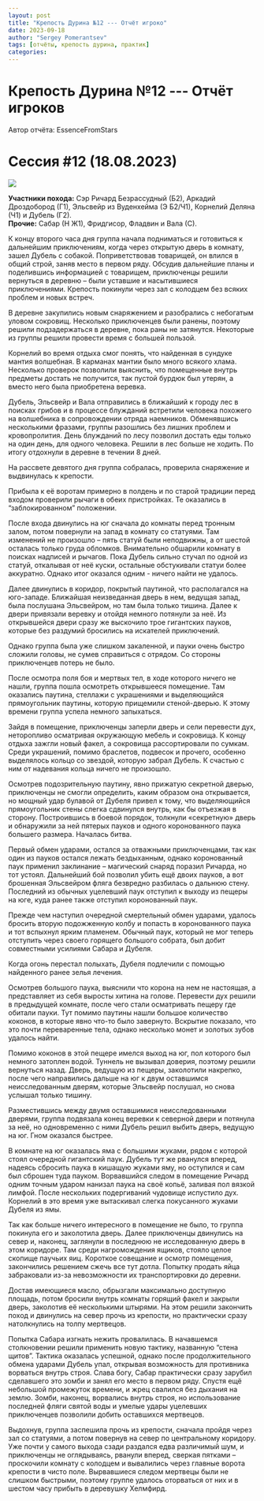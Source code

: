 ```yaml
---
layout: post
title: "Крепость Дурина №12 --- Отчёт игроко"
date: 2023-09-18
author: "Sergey Pomerantsev"
tags: [отчёты, крепость дурина, практик]
categories:
---
```


# Крепость Дурина №12 --- Отчёт игроков

Автор отчёта: EssenceFromStars

# Сессия #12 (18.08.2023)

![](/images/_durin_Map_18.08.23.png)

**Участники похода:** Сэр Ричард Безрассудный (Б2), Аркадий Дроздобород (Г1), Эльсвейр из Вуденхейма (Э Б2/Ч1), Корнелий Деляна (Ч1) и Дубель (Г2).  
**Прочие:** Сабар (Н Ж1), Фридгисор, Фладвин и Вала (С).

К концу второго часа дня группа начала подниматься и готовиться к дальнейшим приключениям, когда через открытую дверь в комнату, зашел Дубель с собакой. Поприветствовав товарищей, он влился в общий строй, заняв место в первом ряду. Обсудив дальнейшие планы и поделившись информацией с товарищем, приключенцы решили вернуться в деревню – были уставшие и насытившиеся приключениями. Крепость покинули через зал с колодцем без всяких проблем и новых встреч.

В деревне закупились новым снаряжением и разобрались с небогатым уловом сокровищ. Несколько приключенцев были ранены, поэтому решили подзадержаться в деревне, пока раны не затянутся. Некоторые из группы решили провести время с большей пользой.

Корнелий во время отдыха смог понять, что найденная в сундуке мантия волшебная. В карманах мантии было много всякого хлама. Несколько проверок позволили выяснить, что помещенные внутрь предметы достать не получится, так пустой бурдюк был утерян, а вместо него была приобретена веревка.

Дубель, Эльсвейр и Вала отправились в ближайший к городу лес в поисках грибов и в процессе блужданий встретили человека похожего на волшебника в сопровождении отряда наемников. Обменявшись несколькими фразами, группы разошлись без лишних проблем и кровопролития. День блужданий по лесу позволил достать еды только на один день, для одного человека. Решили в лес больше не ходить. По итогу отдохнули в деревне в течении 8 дней.

На рассвете девятого дня группа собралась, проверила снаряжение и выдвинулась к крепости.

Прибыла к её воротам примерно в полдень и по старой традиции перед входом проверили рычаги в обеих пристройках. Те оказались в “заблокированном” положении.

После входа двинулись на юг сначала до комнаты перед тронным залом, потом повернули на запад в комнату со статуями. Там изменений не произошло – пять статуй были неподвижны, а от шестой осталась только груда обломков. Внимательно обшарили комнату в поисках надписей и рычагов. Пока Дубель сильно стучал по одной из статуй, откалывая от неё куски, остальные обстукивали статуи более аккуратно. Однако итог оказался одним - ничего найти не удалось.

Далее двинулись в коридор, покрытый паутиной, что располагался на юго-западе. Ближайшая неизведанная дверь в нем, ведущая запад, была послушана Эльсвейром, но там была только тишина. Далее к двери привязали веревку и отойдя немного потянули за неё. Из открывшейся двери сразу же выскочило трое гигантских пауков, которые без раздумий бросились на искателей приключений.

Однако группа была уже слишком закаленной, и пауки очень быстро сложили головы, не сумев справиться с отрядом. Со стороны приключенцев потерь не было.

После осмотра поля боя и мертвых тел, в ходе которого ничего не нашли, группа пошла осмотреть открывшееся помещение. Там оказались паутина, стеллажи с украшениями и выделяющийся прямоугольник паутины, которую прищемили стеной-дверью. К этому времени группа успела немного запыхаться.

Зайдя в помещение, приключенцы заперли дверь и сели перевести дух, неторопливо осматривая окружающую мебель и сокровища. К концу отдыха зажгли новый факел, а сокровища рассортировали по сумкам. Среди украшений, помимо браслетов, подвесок и прочего, особенно выделялось кольцо со звездой, которую забрал Дубель. К счастью с ним от надевания кольца ничего не произошло.

Осмотрев подозрительную паутину, явно прижатую секретной дверью, приключенцы не смогли определить, каким образом она открывается, но мощный удар булавой от Дубеля привел к тому, что выделяющийся прямоугольник стены слегка сдвинулся внутрь, как бы отъезжая в сторону. Построившись в боевой порядок, толкнули «секретную» дверь и обнаружили за ней пятерых пауков и одного коронованного паука большего размера. Началась битва.

Первый обмен ударами, остался за отважными приключенцами, так как один из пауков остался лежать бездыханным, однако коронованный паук применил заклинание – магический снаряд поразил Ричарда, но тот устоял. Дальнейший бой позволил убить ещё двоих пауков, а вот брошенная Эльсвейром фляга безвредно разбилась о дальнюю стену. Последний из обычных уцелевший паук отступил к выходу из пещеры на юге, куда ранее также отступил коронованный паук.

Прежде чем наступил очередной смертельный обмен ударами, удалось бросить вторую подожженную колбу и попасть в коронованного паука и тот вспыхнул ярким пламенем. Обычный паук, который не мог теперь отступить через своего горящего большого собрата, был добит совместными усилиями Сабара и Дубеля.

Когда огонь перестал полыхать, Дубеля подлечили с помощью найденного ранее зелья лечения.

Осмотрев большого паука, выяснили что корона на нем не настоящая, а представляет из себя выросты хитина на голове. Перевести дух решили в предыдущей комнате, после чего стали осматривать пещеру где обитали пауки. Тут помимо паутины нашли большое количество коконов, в которые явно что-то было завернуто. Вскрытие показало, что это почти переваренные тела, однако несколько монет и золотых зубов удалось найти.

Помимо коконов в этой пещере имелся выход на юг, пол которого был немного затоплен водой. Туннель не вызывал доверия, поэтому решили вернуться назад. Дверь, ведущую из пещеры, заколотили накрепко, после чего направились дальше на юг к двум оставшимся неисследованным дверям, которые Эльсвейр послушал, но снова услышал только тишину.

Разместившись между двумя оставшимися неисследованными дверями, группа подвязала конец веревки к северной двери и потянула за неё, но одновременно с ними Дубель решил выбить дверь, ведущую на юг. Гном оказался быстрее.

В комнате на юг оказалась яма с большими жуками, рядом с которой стоял очередной гигантский паук. Дубель тут же рванулся вперед, надеясь сбросить паука в кишащую жуками яму, но оступился и сам был сброшен туда пауком. Ворвавшийся следом в помещение Ричард одним точным ударом нанизал паука на своё копьё, заливая пол вязкой лимфой. После нескольких подергиваний чудовище испустило дух. Корнелий в это время уже вытаскивал слегка покусанного жуками Дубеля из ямы.

Так как больше ничего интересного в помещение не было, то группа покинула его и заколотила дверь. Далее приключенцы двинулись на север и, наконец, заглянули в последнюю не исследованную дверь в этом коридоре. Там среди нагромождения ящиков, стояло целое скопище паучьих яиц. Короткое совещание и осмотр помещения, закончились решением сжечь все тут дотла. Попытку продать яйца забраковали из-за невозможности их транспортировки до деревни.

Достав имеющиеся масло, обрызгали максимально доступную площадь, потом бросили внутрь комнаты горящий факел и закрыли дверь, заколотив её несколькими штырями. На этом решили закончить поход и двинулись на север прочь из крепости, но практически сразу натолкнулись на толпу мертвецов.

Попытка Сабара изгнать нежить провалилась. В начавшемся столкновении решили применить новую тактику, названную “стена щитов”. Тактика оказалась успешной, однако после продолжительного обмена ударами Дубель упал, открывая возможность для противника ворваться внутрь строя. Слава богу, Сабар практически сразу зарубил сделавшего это зомби и занял его место в первом ряду. Спустя ещё небольшой промежуток времени, и жрец свалился без дыхания на землю. Зомби, наконец, ворвались внутрь строя, но использование последней фляги святой воды и умелые удары уцелевших приключенцев позволили добить оставшихся мертвецов.

Выдохнув, группа заспешила прочь из крепости, сначала пройдя через зал со статуями, а потом повернув на север по центральному коридору. Уже почти у самого выхода сзади раздался едва различимый шум, и приключенцы не оглядываясь, рванули вперед, сверкая пятками – проскочили комнату с колодцем и вывалились через главные ворота крепости в чисто поле. Вырвавшиеся следом мертвецы были не слишком быстрыми, поэтому группе удалось оторваться от них и в шестом часу прибыть в деревушку Хелмфирд.

